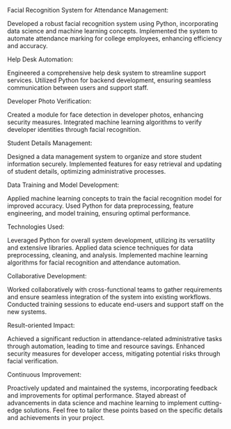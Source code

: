 Facial Recognition System for Attendance Management:

Developed a robust facial recognition system using Python, incorporating data science and machine learning concepts.
Implemented the system to automate attendance marking for college employees, enhancing efficiency and accuracy.


Help Desk Automation:

Engineered a comprehensive help desk system to streamline support services.
Utilized Python for backend development, ensuring seamless communication between users and support staff.


Developer Photo Verification:

Created a module for face detection in developer photos, enhancing security measures.
Integrated machine learning algorithms to verify developer identities through facial recognition.


Student Details Management:

Designed a data management system to organize and store student information securely.
Implemented features for easy retrieval and updating of student details, optimizing administrative processes.


Data Training and Model Development:

Applied machine learning concepts to train the facial recognition model for improved accuracy.
Used Python for data preprocessing, feature engineering, and model training, ensuring optimal performance.


Technologies Used:

Leveraged Python for overall system development, utilizing its versatility and extensive libraries.
Applied data science techniques for data preprocessing, cleaning, and analysis.
Implemented machine learning algorithms for facial recognition and attendance automation.


Collaborative Development:

Worked collaboratively with cross-functional teams to gather requirements and ensure seamless integration of the system into existing workflows.
Conducted training sessions to educate end-users and support staff on the new systems.


Result-oriented Impact:

Achieved a significant reduction in attendance-related administrative tasks through automation, leading to time and resource savings.
Enhanced security measures for developer access, mitigating potential risks through facial verification.


Continuous Improvement:

Proactively updated and maintained the systems, incorporating feedback and improvements for optimal performance.
Stayed abreast of advancements in data science and machine learning to implement cutting-edge solutions.
Feel free to tailor these points based on the specific details and achievements in your project.

